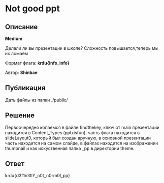 # Not good ppt

## Описание 

**Medium**

Делали ли вы презентации в школе? Сложность повышается,теперь мы их ломаем

Формат флага: **krdu{info_info}**

Автор: **Shinbae**

## Публикация

Дать файлы из папки ./public/

## Решение

Первоочерёдно копаемся в файле findthekey, ключ от main презентации находится в Content_Types (pptxisfun), часть флага находится в slideLayout0, который был создан вручную, в основной презентации часть находится на самом слайде, в файлах находится на изображении thumbnail и как искуственная папка _pp в директории theme.

## Ответ

krdu{d3f1n3tlY_n0t_n0rm0l_pp}